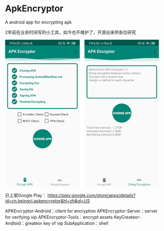 # ApkEncryptor
A android app for encrypting apk

2年前在业余时间写的小工具，如今也不维护了，开源出来供各位研究

![](https://github.com/FlyingYu-Z/ApkEncryptor/blob/main/screenshot.png)

已上架Google Play：
https://play.google.com/store/apps/details?id=cn.beingyi.apkencryptor&hl=zh&gl=US

APKEncryptor-Android：client for encryption
APKEncryptor-Server：server for verifying vip
APKEncryptor-Tools：encrypt assets
KeyCreateor-Andtoid：greateor key of vip
SubApplication：shell
